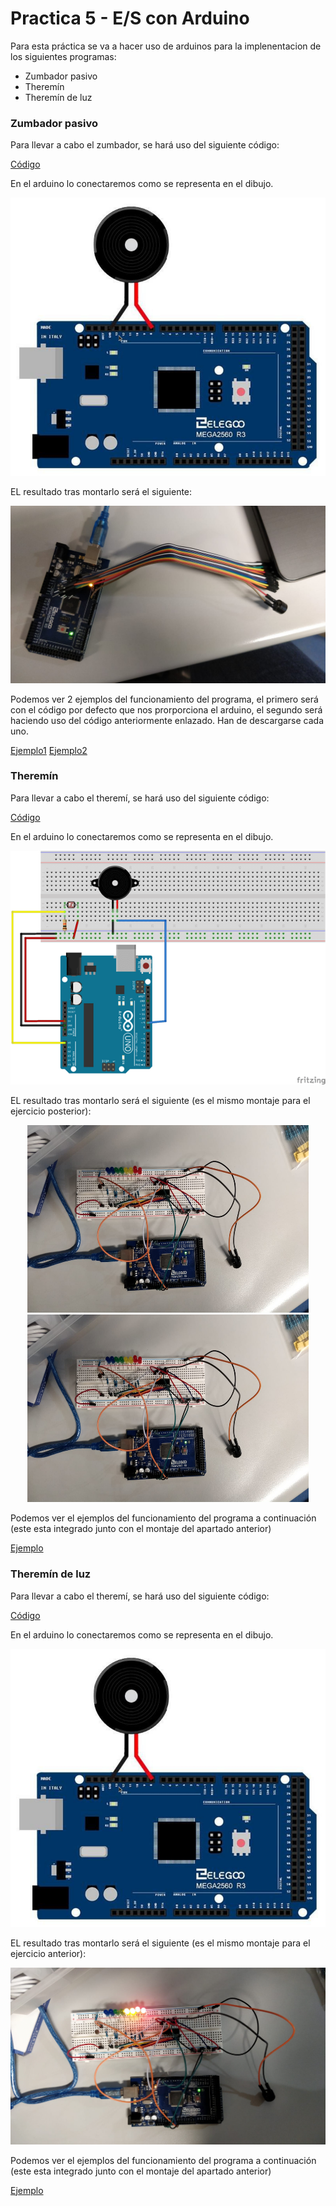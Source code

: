 # Practica 5 - E/S con Arduino

Para esta práctica se va a hacer uso de arduinos para la implenentacion de los siguientes programas:
- Zumbador pasivo
- Theremín
- Theremín de luz

### Zumbador pasivo
Para llevar a cabo el zumbador, se hará uso del siguiente código:

[Código](https://github.com/JmZero/Estructura_de_Computadores_18-19/blob/master/Practica5/Zumbador_pasivo/passive_buzzer.ino)

En el arduino lo conectaremos como se representa en el dibujo.
<p align="center"> <img src="https://github.com/JmZero/Estructura_de_Computadores_18-19/blob/master/Practica5/img/esquema_zumbador.png" title="esquema_zumbador.png"> </p>

EL resultado tras montarlo será el siguiente:

<p align="center"> <img src="https://github.com/JmZero/Estructura_de_Computadores_18-19/blob/master/Practica5/img/zumbador.jpeg" title="zumbador.jpeg"> </p>

Podemos ver 2 ejemplos del funcionamiento del programa, el primero será con el código por defecto que nos prorporciona el arduino, el segundo será haciendo uso del código anteriormente enlazado. Han de descargarse cada uno.

[Ejemplo1](https://github.com/JmZero/Estructura_de_Computadores_18-19/blob/master/Practica5/video/zumbador-1.mp4)
[Ejemplo2](https://github.com/JmZero/Estructura_de_Computadores_18-19/blob/master/Practica5/video/zumbador-2.mp4)

### Theremín
Para llevar a cabo el theremí, se hará uso del siguiente código:

[Código](https://github.com/JmZero/Estructura_de_Computadores_18-19/blob/master/Practica5/Theremin/theremin.ino)

En el arduino lo conectaremos como se representa en el dibujo.
<p align="center"> <img src="https://github.com/JmZero/Estructura_de_Computadores_18-19/blob/master/Practica5/img/esquema_theremin.png" title="test.png"> </p>

EL resultado tras montarlo será el siguiente (es el mismo montaje para el ejercicio posterior):

<p align="center"> <img src="https://github.com/JmZero/Estructura_de_Computadores_18-19/blob/master/Practica5/img/theremin-1.jpeg" title="theremin-1.jpeg" width="450" height="300">
<img src="https://github.com/JmZero/Estructura_de_Computadores_18-19/blob/master/Practica5/img/theremin-1.jpeg" title="theremin-2.jpeg" width="450" height="300"> </p>

Podemos ver el ejemplos del funcionamiento del programa a continuación (este esta integrado junto con el montaje del apartado anterior)

[Ejemplo](https://github.com/JmZero/Estructura_de_Computadores_18-19/blob/master/Practica5/video/theremin.mp4)

### Theremín de luz
Para llevar a cabo el theremí, se hará uso del siguiente código:

[Código](https://github.com/JmZero/Estructura_de_Computadores_18-19/blob/master/Practica5/Photocell/Photocell.ino)

En el arduino lo conectaremos como se representa en el dibujo.
<p align="center"> <img src="https://github.com/JmZero/Estructura_de_Computadores_18-19/blob/master/Practica5/img/esquema_zumbador.png" title="test.png"> </p>

EL resultado tras montarlo será el siguiente (es el mismo montaje para el ejercicio anterior):

<p align="center"> <img src="https://github.com/JmZero/Estructura_de_Computadores_18-19/blob/master/Practica5/img/theremin-luz.jpeg" title="theremin-1.jpeg"> </p>

Podemos ver el ejemplos del funcionamiento del programa a continuación (este esta integrado junto con el montaje del apartado anterior)

[Ejemplo](https://github.com/JmZero/Estructura_de_Computadores_18-19/blob/master/Practica5/video/theremin-luz.mp4)
